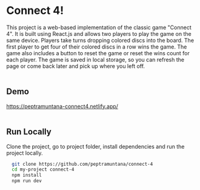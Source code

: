 # Connect 4!

This project is a web-based implementation of the classic game "Connect 4". It is built using React.js and allows two players to play the game on the same device. Players take turns dropping colored discs into the board. The first player to get four of their colored discs in a row wins the game. The game also includes a button to reset the game or reset the wins count for each player. The game is saved in local storage, so you can refresh the page or come back later and pick up where you left off.
<br><br>
## Demo

https://peptramuntana-connect4.netlify.app/
<br><br>
## Run Locally

Clone the project, go to project folder, install dependencies and run the project locally.
```bash
  git clone https://github.com/peptramuntana/connect-4
  cd my-project connect-4
  npm install
  npm run dev
```